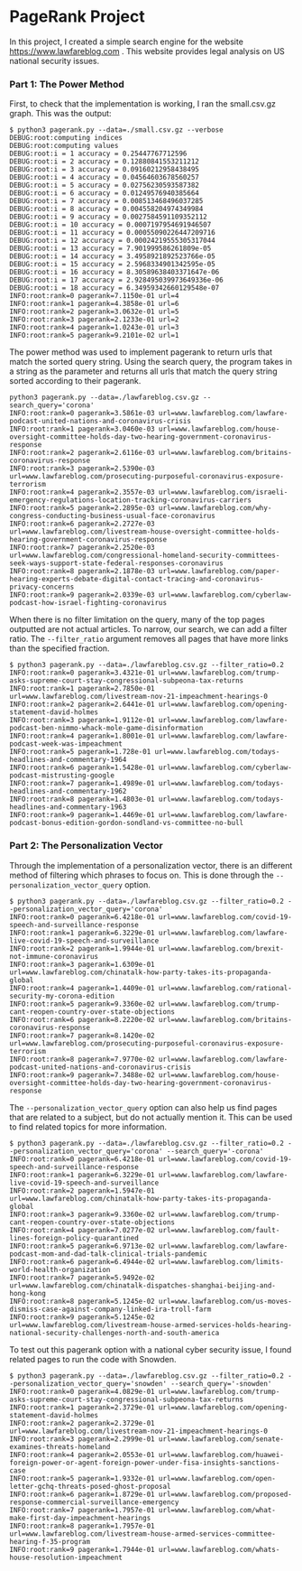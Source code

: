 # PageRank Project
In this project, I created a simple search engine for the website https://www.lawfareblog.com . This website provides legal analysis on US national security issues.

### Part 1: The Power Method

First, to check that the implementation is working, I ran the small.csv.gz graph. This was the output:
```
$ python3 pagerank.py --data=./small.csv.gz --verbose
DEBUG:root:computing indices
DEBUG:root:computing values
DEBUG:root:i = 1 accuracy = 0.25447767712596
DEBUG:root:i = 2 accuracy = 0.12880841553211212
DEBUG:root:i = 3 accuracy = 0.09160212958438495
DEBUG:root:i = 4 accuracy = 0.04564603678560257
DEBUG:root:i = 5 accuracy = 0.02756230593587382
DEBUG:root:i = 6 accuracy = 0.01249576940385664
DEBUG:root:i = 7 accuracy = 0.008513468496037285
DEBUG:root:i = 8 accuracy = 0.004558204974349984
DEBUG:root:i = 9 accuracy = 0.0027584591109352112
DEBUG:root:i = 10 accuracy = 0.0007197954691946507
DEBUG:root:i = 11 accuracy = 0.00055090226447209716
DEBUG:root:i = 12 accuracy = 0.00024219555305317044
DEBUG:root:i = 13 accuracy = 7.901999586261809e-05
DEBUG:root:i = 14 accuracy = 3.4958921892523766e-05
DEBUG:root:i = 15 accuracy = 2.5968334901342595e-05
DEBUG:root:i = 16 accuracy = 8.30589638403371647e-06
DEBUG:root:i = 17 accuracy = 2.928495039973649336e-06
DEBUG:root:i = 18 accuracy = 6.34959342660129548e-07
INFO:root:rank=0 pagerank=7.1150e-01 url=4
INFO:root:rank=1 pagerank=4.3858e-01 url=6
INFO:root:rank=2 pagerank=3.0632e-01 url=5
INFO:root:rank=3 pagerank=2.1233e-01 url=2
INFO:root:rank=4 pagerank=1.0243e-01 url=3
INFO:root:rank=5 pagerank=9.2101e-02 url=1
```

The power method was used to implement pagerank to return urls that match the sorted query string. Using the search query, the program takes in a string as the parameter and returns all urls that match the query string sorted according to their pagerank.
```
python3 pagerank.py --data=./lawfareblog.csv.gz --search_query='corona'
INFO:root:rank=0 pagerank=3.5861e-03 url=www.lawfareblog.com/lawfare-podcast-united-nations-and-coronavirus-crisis
INFO:root:rank=1 pagerank=3.0460e-03 url=www.lawfareblog.com/house-oversight-committee-holds-day-two-hearing-government-coronavirus-response
INFO:root:rank=2 pagerank=2.6116e-03 url=www.lawfareblog.com/britains-coronavirus-response
INFO:root:rank=3 pagerank=2.5390e-03 url=www.lawfareblog.com/prosecuting-purposeful-coronavirus-exposure-terrorism
INFO:root:rank=4 pagerank=2.3557e-03 url=www.lawfareblog.com/israeli-emergency-regulations-location-tracking-coronavirus-carriers
INFO:root:rank=5 pagerank=2.2895e-03 url=www.lawfareblog.com/why-congress-conducting-business-usual-face-coronavirus
INFO:root:rank=6 pagerank=2.2727e-03 url=www.lawfareblog.com/livestream-house-oversight-committee-holds-hearing-government-coronavirus-response
INFO:root:rank=7 pagerank=2.2520e-03 url=www.lawfareblog.com/congressional-homeland-security-committees-seek-ways-support-state-federal-responses-coronavirus
INFO:root:rank=8 pagerank=2.1878e-03 url=www.lawfareblog.com/paper-hearing-experts-debate-digital-contact-tracing-and-coronavirus-privacy-concerns
INFO:root:rank=9 pagerank=2.0339e-03 url=www.lawfareblog.com/cyberlaw-podcast-how-israel-fighting-coronavirus

```

When there is no filter limitation on the query, many of the top pages outputted are not actual articles. To narrow, our search, we can add a filter ratio. The `--filter_ratio` argument removes all pages that have more links than the specified fraction. 
```
$ python3 pagerank.py --data=./lawfareblog.csv.gz --filter_ratio=0.2
INFO:root:rank=0 pagerank=3.4321e-01 url=www.lawfareblog.com/trump-asks-supreme-court-stay-congressional-subpeona-tax-returns
INFO:root:rank=1 pagerank=2.7850e-01 url=www.lawfareblog.com/livestream-nov-21-impeachment-hearings-0
INFO:root:rank=2 pagerank=2.6441e-01 url=www.lawfareblog.com/opening-statement-david-holmes
INFO:root:rank=3 pagerank=1.9112e-01 url=www.lawfareblog.com/lawfare-podcast-ben-nimmo-whack-mole-game-disinformation
INFO:root:rank=4 pagerank=1.8001e-01 url=www.lawfareblog.com/lawfare-podcast-week-was-impeachment
INFO:root:rank=5 pagerank=1.728e-01 url=www.lawfareblog.com/todays-headlines-and-commentary-1964
INFO:root:rank=6 pagerank=1.5428e-01 url=www.lawfareblog.com/cyberlaw-podcast-mistrusting-google
INFO:root:rank=7 pagerank=1.4989e-01 url=www.lawfareblog.com/todays-headlines-and-commentary-1962
INFO:root:rank=8 pagerank=1.4803e-01 url=www.lawfareblog.com/todays-headlines-and-commentary-1963
INFO:root:rank=9 pagerank=1.4469e-01 url=www.lawfareblog.com/lawfare-podcast-bonus-edition-gordon-sondland-vs-committee-no-bull
```

### Part 2: The Personalization Vector
Through the implementation of a personalization vector, there is an different method of filtering which phrases to focus on. This is done through the `--personalization_vector_query` option.
```
$ python3 pagerank.py --data=./lawfareblog.csv.gz --filter_ratio=0.2 --personalization_vector_query='corona'
INFO:root:rank=0 pagerank=6.4218e-01 url=www.lawfareblog.com/covid-19-speech-and-surveillance-response
INFO:root:rank=1 pagerank=6.3229e-01 url=www.lawfareblog.com/lawfare-live-covid-19-speech-and-surveillance
INFO:root:rank=2 pagerank=1.9944e-01 url=www.lawfareblog.com/brexit-not-immune-coronavirus
INFO:root:rank=3 pagerank=1.6309e-01 url=www.lawfareblog.com/chinatalk-how-party-takes-its-propaganda-global
INFO:root:rank=4 pagerank=1.4409e-01 url=www.lawfareblog.com/rational-security-my-corona-edition
INFO:root:rank=5 pagerank=9.3360e-02 url=www.lawfareblog.com/trump-cant-reopen-country-over-state-objections
INFO:root:rank=6 pagerank=8.2220e-02 url=www.lawfareblog.com/britains-coronavirus-response
INFO:root:rank=7 pagerank=8.1420e-02 url=www.lawfareblog.com/prosecuting-purposeful-coronavirus-exposure-terrorism
INFO:root:rank=8 pagerank=7.9770e-02 url=www.lawfareblog.com/lawfare-podcast-united-nations-and-coronavirus-crisis
INFO:root:rank=9 pagerank=7.3488e-02 url=www.lawfareblog.com/house-oversight-committee-holds-day-two-hearing-government-coronavirus-response
```

The `--personalization_vector_query` option can also help us find pages that are related to a subject, but do not actually mention it. This can be used to find related topics for more information.
```
$ python3 pagerank.py --data=./lawfareblog.csv.gz --filter_ratio=0.2 --personalization_vector_query='corona' --search_query='-corona'
INFO:root:rank=0 pagerank=6.4218e-01 url=www.lawfareblog.com/covid-19-speech-and-surveillance-response
INFO:root:rank=1 pagerank=6.3229e-01 url=www.lawfareblog.com/lawfare-live-covid-19-speech-and-surveillance
INFO:root:rank=2 pagerank=1.5947e-01 url=www.lawfareblog.com/chinatalk-how-party-takes-its-propaganda-global
INFO:root:rank=3 pagerank=9.3360e-02 url=www.lawfareblog.com/trump-cant-reopen-country-over-state-objections
INFO:root:rank=4 pagerank=7.0277e-02 url=www.lawfareblog.com/fault-lines-foreign-policy-quarantined
INFO:root:rank=5 pagerank=6.9713e-02 url=www.lawfareblog.com/lawfare-podcast-mom-and-dad-talk-clinical-trials-pandemic
INFO:root:rank=6 pagerank=6.4944e-02 url=www.lawfareblog.com/limits-world-health-organization
INFO:root:rank=7 pagerank=5.9492e-02 url=www.lawfareblog.com/chinatalk-dispatches-shanghai-beijing-and-hong-kong
INFO:root:rank=8 pagerank=5.1245e-02 url=www.lawfareblog.com/us-moves-dismiss-case-against-company-linked-ira-troll-farm
INFO:root:rank=9 pagerank=5.1245e-02 url=www.lawfareblog.com/livestream-house-armed-services-holds-hearing-national-security-challenges-north-and-south-america
```

To test out this pagerank option with a national cyber security issue, I found related pages to run the code with Snowden.
```
$ python3 pagerank.py --data=./lawfareblog.csv.gz --filter_ratio=0.2 --personalization_vector_query='snowden' --search_query='-snowden'
INFO:root:rank=0 pagerank=4.0829e-01 url=www.lawfareblog.com/trump-asks-supreme-court-stay-congressional-subpeona-tax-returns
INFO:root:rank=1 pagerank=2.3729e-01 url=www.lawfareblog.com/opening-statement-david-holmes
INFO:root:rank=2 pagerank=2.3729e-01 url=www.lawfareblog.com/livestream-nov-21-impeachment-hearings-0
INFO:root:rank=3 pagerank=2.2999e-01 url=www.lawfareblog.com/senate-examines-threats-homeland
INFO:root:rank=4 pagerank=2.0553e-01 url=www.lawfareblog.com/huawei-foreign-power-or-agent-foreign-power-under-fisa-insights-sanctions-case
INFO:root:rank=5 pagerank=1.9332e-01 url=www.lawfareblog.com/open-letter-gchq-threats-posed-ghost-proposal
INFO:root:rank=6 pagerank=1.8729e-01 url=www.lawfareblog.com/proposed-response-commercial-surveillance-emergency
INFO:root:rank=7 pagerank=1.7957e-01 url=www.lawfareblog.com/what-make-first-day-impeachment-hearings
INFO:root:rank=8 pagerank=1.7957e-01 url=www.lawfareblog.com/livestream-house-armed-services-committee-hearing-f-35-program
INFO:root:rank=9 pagerank=1.7944e-01 url=www.lawfareblog.com/whats-house-resolution-impeachment
```
